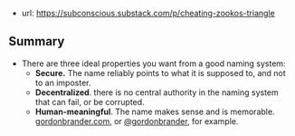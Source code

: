 
- url: https://subconscious.substack.com/p/cheating-zookos-triangle

## Summary

- There are three ideal properties you want from a good naming system:
  -   **Secure.** The name reliably points to what it is supposed to, and not to an imposter.
  -   **Decentralized**. there is no central authority in the naming system that can fail, or be corrupted.
  -   **Human-meaningful**. The name makes sense and is memorable. [gordonbrander.com](https://gordonbrander.com/), or [@gordonbrander](https://twitter.com/gordonbrander), for example.